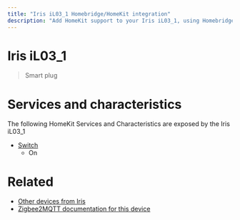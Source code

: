 ```yaml
---
title: "Iris iL03_1 Homebridge/HomeKit integration"
description: "Add HomeKit support to your Iris iL03_1, using Homebridge, Zigbee2MQTT and homebridge-z2m."
---
```

<!---
This file has been GENERATED using src/docgen/docgen.ts
DO NOT EDIT THIS FILE MANUALLY!
-->
# Iris iL03_1
> Smart plug


# Services and characteristics
The following HomeKit Services and Characteristics are exposed by
the Iris iL03_1

* [Switch](../../switch.md)
  * On


# Related
* [Other devices from Iris](../index.md#iris)
* [Zigbee2MQTT documentation for this device](https://www.zigbee2mqtt.io/devices/iL03_1.html)